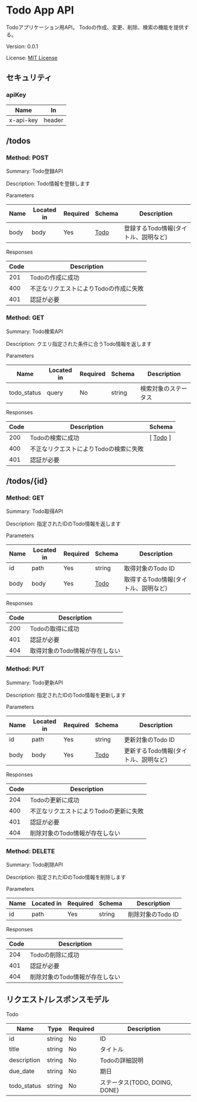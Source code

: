 Todo App API
============
Todoアプリケーション用API。
Todoの作成、変更、削除、検索の機能を提供する。


Version: 0.0.1

License: [MIT License](https://opensource.org/licenses/MIT)

## セキュリティ
### apiKey

|Name|In|
|---|---|
|x-api-key|header|


## /todos
### Method: POST
Summary: Todo登録API

Description: Todo情報を登録します

Parameters

| Name | Located in | Required | Schema | Description |
| ---- | ---------- | -------- | ------ | ----------- |
| body | body | Yes | [Todo](#todo) | 登録するTodo情報(タイトル、説明など) |

Responses

| Code | Description |
| ---- | ----------- |
| 201 | Todoの作成に成功 |
| 400 | 不正なリクエストによりTodoの作成に失敗 |
| 401 | 認証が必要 |


### Method: GET
Summary: Todo検索API

Description: クエリ指定された条件に合うTodo情報を返します

Parameters

| Name | Located in | Required | Schema | Description |
| ---- | ---------- | -------- | ------ | ----------- |
| todo_status | query | No | string | 検索対象のステータス |

Responses

| Code | Description | Schema |
| ---- | ----------- | ------ |
| 200 | Todoの検索に成功 | [ [Todo](#todo) ] |
| 400 | 不正なリクエストによりTodoの検索に失敗 |
| 401 | 認証が必要 |


## /todos/{id}
### Method: GET
Summary: Todo取得API

Description: 指定されたIDのTodo情報を返します

Parameters

| Name | Located in | Required | Schema | Description |
| ---- | ---------- | -------- | ------ | ----------- |
| id | path | Yes | string | 取得対象のTodo ID |
| body | body | Yes | [Todo](#todo) | 取得するTodo情報(タイトル、説明など) |

Responses

| Code | Description |
| ---- | ----------- |
| 200 | Todoの取得に成功 |
| 401 | 認証が必要 |
| 404 | 取得対象のTodo情報が存在しない |


### Method: PUT
Summary: Todo更新API

Description: 指定されたIDのTodo情報を更新します

Parameters

| Name | Located in | Required | Schema | Description |
| ---- | ---------- | -------- | ------ | ----------- |
| id | path | Yes | string | 更新対象のTodo ID |
| body | body | Yes | [Todo](#todo) | 更新するTodo情報(タイトル、説明など) |

Responses

| Code | Description |
| ---- | ----------- |
| 204 | Todoの更新に成功 |
| 400 | 不正なリクエストによりTodoの更新に失敗 |
| 401 | 認証が必要 |
| 404 | 削除対象のTodo情報が存在しない |


### Method: DELETE
Summary: Todo削除API

Description: 指定されたIDのTodo情報を削除します

Parameters

| Name | Located in | Required | Schema | Description |
| ---- | ---------- | -------- | ------ | ----------- |
| id | path | Yes | string | 削除対象のTodo ID |

Responses

| Code | Description |
| ---- | ----------- |
| 204 | Todoの削除に成功 |
| 401 | 認証が必要 |
| 404 | 削除対象のTodo情報が存在しない |


## リクエスト/レスポンスモデル
<a name="todo"></a>Todo


| Name | Type | Required | Description |
| ---- | ---- | -------- | ----------- |
| id | string | No | ID |
| title | string | No | タイトル |
| description | string | No | Todoの詳細説明 |
| due_date | string | No | 期日 |
| todo_status | string | No | ステータス(TODO, DOING, DONE) |